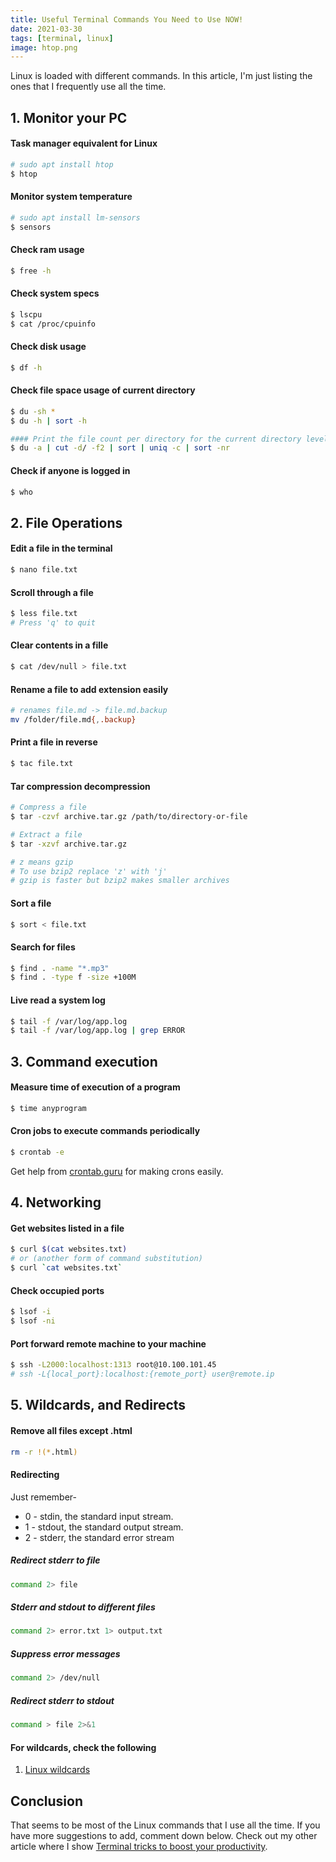 ```yaml
---
title: Useful Terminal Commands You Need to Use NOW!
date: 2021-03-30
tags: [terminal, linux]
image: htop.png
---
```


Linux is loaded with different commands. In this article, I'm just listing the ones that I frequently use all the time.

## 1. Monitor your PC

#### Task manager equivalent for Linux
```bash
# sudo apt install htop
$ htop
```

#### Monitor system temperature
```bash
# sudo apt install lm-sensors
$ sensors
```

#### Check ram usage
```bash
$ free -h
```

#### Check system specs
```bash
$ lscpu 
$ cat /proc/cpuinfo
```

#### Check disk usage
```bash
$ df -h
```

#### Check file space usage of current directory
```bash
$ du -sh *
$ du -h | sort -h

#### Print the file count per directory for the current directory level
$ du -a | cut -d/ -f2 | sort | uniq -c | sort -nr
```

#### Check if anyone is logged in
```bash
$ who
```

## 2. File Operations

#### Edit a file in the terminal
```bash
$ nano file.txt
```

#### Scroll through a file
```bash
$ less file.txt
# Press 'q' to quit
```

#### Clear contents in a fille
```bash
$ cat /dev/null > file.txt 
```

#### Rename a file to add extension easily
```bash
# renames file.md -> file.md.backup
mv /folder/file.md{,.backup}
```

#### Print a file in reverse
```bash
$ tac file.txt
```

#### Tar compression decompression
```bash
# Compress a file
$ tar -czvf archive.tar.gz /path/to/directory-or-file

# Extract a file
$ tar -xzvf archive.tar.gz

# z means gzip
# To use bzip2 replace 'z' with 'j'
# gzip is faster but bzip2 makes smaller archives
```

#### Sort a file
```bash
$ sort < file.txt
```

#### Search for files
```bash
$ find . -name "*.mp3"
$ find . -type f -size +100M
```

#### Live read a system log
```bash
$ tail -f /var/log/app.log 
$ tail -f /var/log/app.log | grep ERROR
```

## 3. Command execution

#### Measure time of execution of a program
```bash
$ time anyprogram
```

#### Cron jobs to execute commands periodically
```bash
$ crontab -e
```
Get help from [crontab.guru](https://crontab.guru/) for making crons easily.

## 4. Networking

#### Get websites listed in a file
```bash
$ curl $(cat websites.txt)
# or (another form of command substitution)
$ curl `cat websites.txt`
```

#### Check occupied ports
```bash
$ lsof -i
$ lsof -ni
```

#### Port forward remote machine to your machine

```bash
$ ssh -L2000:localhost:1313 root@10.100.101.45
# ssh -L{local_port}:localhost:{remote_port} user@remote.ip
```

## 5. Wildcards, and Redirects 

#### Remove all files except .html
```bash
rm -r !(*.html)
```

#### Redirecting

Just remember- 
* 0 - stdin, the standard input stream.
* 1 - stdout, the standard output stream.
* 2 - stderr, the standard error stream

##### Redirect stderr to file
```bash
command 2> file
```

##### Stderr and stdout to different files
```bash
command 2> error.txt 1> output.txt
```

##### Suppress error messages
```bash
command 2> /dev/null
```

##### Redirect stderr to stdout
```bash
command > file 2>&1
```

#### For wildcards, check the following

1. [Linux wildcards](http://www.linfo.org/wildcard.html)

## Conclusion

That seems to be most of the Linux commands that I use all the time. If you have more suggestions to add, comment down below. Check out my other article where I show [Terminal tricks to boost your productivity](/devra/posts/terminal/awesome-terminal-tricks-to-boost-your-productivity/).